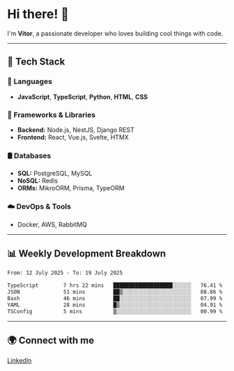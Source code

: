 
# Hi there! 👋

I'm **Vitor**, a passionate developer who loves building cool things with code.

---
## 🔧 Tech Stack

### 📌 Languages
- **JavaScript**, **TypeScript**, **Python**, **HTML**, **CSS**

### 🚀 Frameworks & Libraries
- **Backend:** Node.js, NestJS, Django REST
- **Frontend:** React, Vue.js, Svelte, HTMX

### 🛢️ Databases
- **SQL:** PostgreSQL, MySQL
- **NoSQL:** Redis
- **ORMs:** MikroORM, Prisma, TypeORM

### ☁️ DevOps & Tools
- Docker, AWS, RabbitMQ

---
## 📊 Weekly Development Breakdown

<!--START_SECTION:waka-->

```txt
From: 12 July 2025 - To: 19 July 2025

TypeScript        7 hrs 22 mins   ███████████████████░░░░░░   76.41 %
JSON              51 mins         ██▒░░░░░░░░░░░░░░░░░░░░░░   08.86 %
Bash              46 mins         ██░░░░░░░░░░░░░░░░░░░░░░░   07.99 %
YAML              28 mins         █▒░░░░░░░░░░░░░░░░░░░░░░░   04.91 %
TSConfig          5 mins          ▒░░░░░░░░░░░░░░░░░░░░░░░░   00.99 %
```

<!--END_SECTION:waka-->

---
## 🌍 Connect with me
[LinkedIn](https://www.linkedin.com/in/vitorlc)
